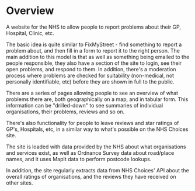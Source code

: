 # Overview

A website for the NHS to allow people to report problems about their GP, Hospital, Clinic, etc.

The basic idea is quite similar to FixMyStreet - find something to report a problem about, and then fill in a form to report it to the right person. The main addition to this model is that as well as something being emailed to the people responsible, they also have a section of the site to login, see their open problems, and respond to them. In addition, there's a moderation process where problems are checked for suitability (non-medical, not personally identifiable, etc) before they are shown in full to the public.

There are a series of pages allowing people to see an overview of what problems there are, both geographically on a map, and in tabular form. This information can be "drilled-down" to see summaries of individual organisations, their problems, reviews and so on.

There's also functionality for people to leave reviews and star ratings of GP's, Hospitals, etc, in a similar way to what's possible on the NHS Choices site.

The site is loaded with data provided by the NHS about what organisations and services exist, as well as Ordnance Survey data about road/place names, and it uses MapIt data to perform postcode lookups.

In addition, the site regularly extracts data from NHS Choices' API about the overall ratings of organisations, and the reviews they have received on other sites.
